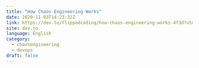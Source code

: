 ```yaml
---
title: "How Chaos Engineering Works"
date: 2020-11-03T14:23:32Z
link: https://dev.to/flippedcoding/how-chaos-engineering-works-4f3d?utm_medium=RSS&utm_source=news.12bit.vn
site: dev.to
language: English
category:
  - chaosengineering
  - devops
draft: false
---
```

